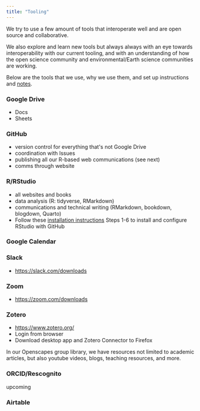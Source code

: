 ```yaml
---
title: "Tooling"
---
```


We try to use a few amount of tools that interoperate well and are open source and collaborative.

We also explore and learn new tools but always always with an eye towards interoperability with our current tooling, and with an understanding of how the open science community and environmental/Earth science communities are working.

Below are the tools that we use, why we use them, and set up instructions and [notes](https://github.com/Openscapes/teaching-learning-resources/issues/12).

### Google Drive

- Docs
- Sheets

### GitHub

- version control for everything that's not Google Drive
- coordination with Issues
- publishing all our R-based web communications (see next)
- comms through website

### R/RStudio

- all websites and books
- data analysis (R: tidyverse, RMarkdown)
- communications and technical writing (RMarkdown, bookdown, blogdown, Quarto)
- Follow these [installation instructions](https://ucsb-meds.github.io/meds-install-guide) Steps 1-6 to install and configure RStudio with GitHub 

### Google Calendar

  
### Slack

- https://slack.com/downloads

### Zoom

- https://zoom.com/downloads


### Zotero

- https://www.zotero.org/
- Login from browser
- Download desktop app and Zotero Connector to Firefox

In our Openscapes group library, we have resources not limited to academic articles, but also youtube videos, blogs, teaching resources, and more.

### ORCID/Rescognito

upcoming

### Airtable